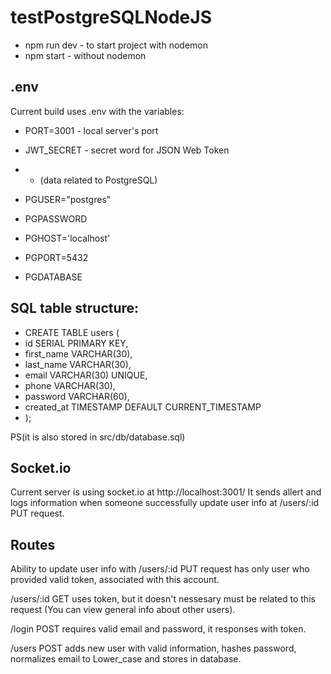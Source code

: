 # testPostgreSQLNodeJS

- npm run dev - to start project with nodemon
- npm start - without nodemon

## .env

Current build uses .env with the variables:

- PORT=3001 - local server's port
- JWT_SECRET - secret word for JSON Web Token

- - (data related to PostgreSQL)
- PGUSER="postgres"
- PGPASSWORD
- PGHOST='localhost'
- PGPORT=5432
- PGDATABASE

## SQL table structure:

- CREATE TABLE users (
- id SERIAL PRIMARY KEY,
- first_name VARCHAR(30),
- last_name VARCHAR(30),
- email VARCHAR(30) UNIQUE,
- phone VARCHAR(30),
- password VARCHAR(60),
- created_at TIMESTAMP DEFAULT CURRENT_TIMESTAMP
- );

PS(it is also stored in src/db/database.sql)

## Socket.io

Current server is using socket.io at http://localhost:3001/
It sends allert and logs information when someone successfully update user info at /users/:id PUT request.

## Routes

Ability to update user info with /users/:id PUT request has only user who provided valid token, associated with this account.

/users/:id GET uses token, but it doesn't nessesary must be related to this request (You can view general info about other users).

/login POST requires valid email and password, it responses with token.

/users POST adds new user with valid information, hashes password, normalizes email to Lower_case and stores in database.
